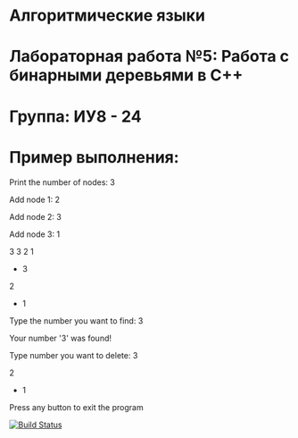 # Алгоритмические языки
# Лабораторная работа №5: Работа с бинарными деревьями в C++
# Группа: ИУ8 - 24
# Пример выполнения:
Print the number of nodes: 3

Add node 1: 2

Add node 2: 3

Add node 3: 1

3 3 2 1

- 3

2
- 1

Type the number you want to find: 3

Your number '3' was found!

Type number you want to delete: 3

2
- 1

Press any button to exit the program

[![Build Status](https://travis-ci.org/sc929/2Lab-8.svg?branch=master)](https://travis-ci.org/sc929/2Lab-8)
